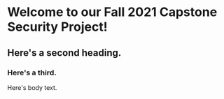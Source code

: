 # Welcome to our Fall 2021 Capstone Security Project!
## Here's a second heading.
### Here's a third.
Here's body text.
